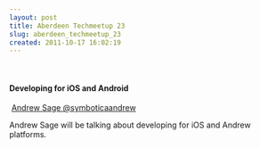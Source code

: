 ```yaml
---
layout: post
title: Aberdeen Techmeetup 23
slug: aberdeen_techmeetup_23
created: 2011-10-17 16:02:19
---
```


&nbsp;<h4>Developing for iOS and Android</h4>
&nbsp;<a href="http://www.andrewsage.com/">Andrew Sage </a> <a href="http://twitter.com/#!/symboticaandrew">@symboticaandrew</a>

Andrew Sage will be talking about developing for iOS and Andrew platforms.
